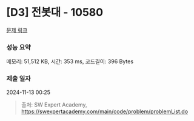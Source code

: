 # [D3] 전봇대 - 10580 

[문제 링크](https://swexpertacademy.com/main/code/problem/problemDetail.do?contestProbId=AXO8QBw6Qu4DFAXS) 

### 성능 요약

메모리: 51,512 KB, 시간: 353 ms, 코드길이: 396 Bytes

### 제출 일자

2024-11-13 00:25



> 출처: SW Expert Academy, https://swexpertacademy.com/main/code/problem/problemList.do
